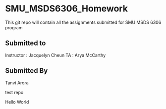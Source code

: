 # SMU_MSDS6306_Homework
This git repo will contain all the assignments submitted for SMU MSDS 6306 program

## Submitted to 
Instructor : Jacquelyn Cheun
TA : Arya McCarthy

## Submitted By
Tanvi Arora

test repo

Hello World
